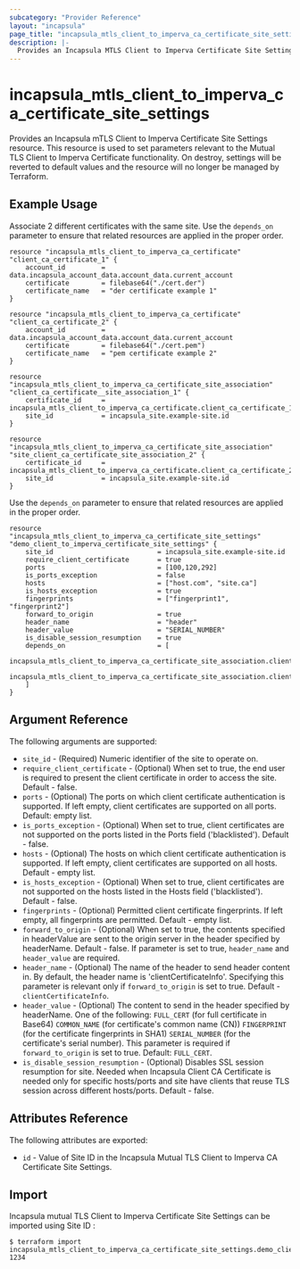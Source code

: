 ```yaml
---
subcategory: "Provider Reference"
layout: "incapsula"
page_title: "incapsula_mtls_client_to_imperva_ca_certificate_site_settings"
description: |-
  Provides an Incapsula MTLS Client to Imperva Certificate Site Settings resource.
---
```


# incapsula_mtls_client_to_imperva_ca_certificate_site_settings

Provides an Incapsula mTLS Client to Imperva Certificate Site Settings resource.
This resource is used to set parameters relevant to the Mutual TLS Client to Imperva Certificate functionality.
On destroy, settings will be reverted to default values and the resource will no longer be managed by Terraform.

## Example Usage
Associate 2 different certificates with the same site.
Use the `depends_on` parameter to ensure that related resources are applied in the proper order.

```hcl
resource "incapsula_mtls_client_to_imperva_ca_certificate" "client_ca_certificate_1" {
    account_id         = data.incapsula_account_data.account_data.current_account
    certificate        = filebase64("./cert.der")
    certificate_name   = "der certificate example 1"
}

resource "incapsula_mtls_client_to_imperva_ca_certificate" "client_ca_certificate_2" {
    account_id         = data.incapsula_account_data.account_data.current_account
    certificate        = filebase64("./cert.pem")
    certificate_name   = "pem certificate example 2"
}

resource "incapsula_mtls_client_to_imperva_ca_certificate_site_association" "client_ca_certificate__site_association_1" {
    certificate_id     = incapsula_mtls_client_to_imperva_ca_certificate.client_ca_certificate_1.id
    site_id            = incapsula_site.example-site.id
}

resource "incapsula_mtls_client_to_imperva_ca_certificate_site_association" "site_client_ca_certificate_site_association_2" {
    certificate_id     = incapsula_mtls_client_to_imperva_ca_certificate.client_ca_certificate_2.id
    site_id            = incapsula_site.example-site.id
}
```
Use the `depends_on` parameter to ensure that related resources are applied in the proper order.

```hcl
resource "incapsula_mtls_client_to_imperva_ca_certificate_site_settings" "demo_client_to_imperva_certificate_site_settings" {
    site_id                          = incapsula_site.example-site.id
    require_client_certificate       = true
    ports                            = [100,120,292]
    is_ports_exception               = false
    hosts                            = ["host.com", "site.ca"]
    is_hosts_exception               = true
    fingerprints                     = ["fingerprint1", "fingerprint2"]
    forward_to_origin                = true
    header_name                      = "header"
    header_value                     = "SERIAL_NUMBER"
    is_disable_session_resumption    = true
    depends_on                       = [
        incapsula_mtls_client_to_imperva_ca_certificate_site_association.client_ca_certificate_site_association_1,
        incapsula_mtls_client_to_imperva_ca_certificate_site_association.client_ca_certificate_site_association_2
    ]
}
```

## Argument Reference

The following arguments are supported:

* `site_id` - (Required) Numeric identifier of the site to operate on.
* `require_client_certificate` - (Optional) When set to true, the end user is required to present the client certificate in order to access the site. Default - false.
* `ports` - (Optional) The ports on which client certificate authentication is supported. If left empty, client certificates are supported on all ports. Default: empty list.
* `is_ports_exception` - (Optional) When set to true, client certificates are not supported on the ports listed in the Ports field ('blacklisted'). Default - false.
* `hosts` - (Optional) The hosts on which client certificate authentication is supported. If left empty, client certificates are supported on all hosts. Default - empty list.
* `is_hosts_exception` - (Optional) When set to true, client certificates are not supported on the hosts listed in the Hosts field ('blacklisted'). Default - false.
* `fingerprints` - (Optional) Permitted client certificate fingerprints. If left empty, all fingerprints are permitted. Default - empty list.
* `forward_to_origin` - (Optional) When set to true, the contents specified in headerValue are sent to the origin server in the header specified by headerName. Default - false. If parameter is set to true, `header_name` and `header_value` are required.
* `header_name` - (Optional) The name of the header to send header content in. By default, the header name is 'clientCertificateInfo'. Specifying this parameter is relevant only if `forward_to_origin` is set to true. Default - `clientCertificateInfo`.
* `header_value` - (Optional) The content to send in the header specified by headerName. One of the following: `FULL_CERT` (for full certificate in Base64) `COMMON_NAME` (for certificate's common name (CN)) `FINGERPRINT` (for the certificate fingerprints in SHA1) `SERIAL_NUMBER` (for the certificate's serial number). This parameter is required if `forward_to_origin` is set to true. Default: `FULL_CERT`.
* `is_disable_session_resumption` - (Optional) Disables SSL session resumption for site. Needed when Incapsula Client CA Certificate is needed only for specific hosts/ports and site have clients that reuse TLS session across different hosts/ports. Default - false.

## Attributes Reference

The following attributes are exported:

* `id` - Value of Site ID in the Incapsula Mutual TLS Client to Imperva CA Certificate Site Settings.

## Import

Incapsula mutual TLS Client to Imperva Certificate Site Settings can be imported using Site ID :

```
$ terraform import incapsula_mtls_client_to_imperva_ca_certificate_site_settings.demo_client_to_imperva_certificate_site_settings 1234

```

